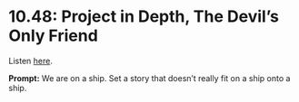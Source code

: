 # 10.48: Project in Depth, The Devil’s Only Friend 

Listen [here](http://www.writingexcuses.com/2015/11/29/writing-excuses-10-48-project-in-depth-the-devils-only-friend/). 

**Prompt:** We are on a ship. Set a story that doesn’t really fit on a ship onto a ship.
